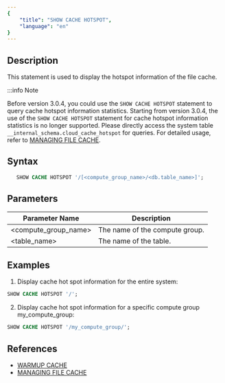 ```yaml
---
{
    "title": "SHOW CACHE HOTSPOT",
    "language": "en"
}
---
```


## Description

This statement is used to display the hotspot information of the file cache.

:::info Note

Before version 3.0.4, you could use the `SHOW CACHE HOTSPOT` statement to query cache hotspot information statistics. Starting from version 3.0.4, the use of the `SHOW CACHE HOTSPOT` statement for cache hotspot information statistics is no longer supported. Please directly access the system table `__internal_schema.cloud_cache_hotspot` for queries. For detailed usage, refer to [MANAGING FILE CACHE](../../../../compute-storage-decoupled/file-cache/file-cache). 



## Syntax


```sql
   SHOW CACHE HOTSPOT '/[<compute_group_name>/<db.table_name>]';
```

## Parameters

| Parameter Name	                  | Description                                                         |
|---------------------------|--------------------------------------------------------------|
| <compute_group_name>        | The name of the compute group.                                               |
| <table_name>                | The name of the table.                                                   |
## Examples

1. Display cache hot spot information for the entire system:

```sql
SHOW CACHE HOTSPOT '/';
```

2. Display cache hot spot information for a specific compute group my_compute_group:

```sql
SHOW CACHE HOTSPOT '/my_compute_group/';
```

## References


- [WARMUP CACHE](../storage-management/WARM-UP.md)
- [MANAGING FILE CACHE](../../../../compute-storage-decoupled/file-cache/file-cache)
